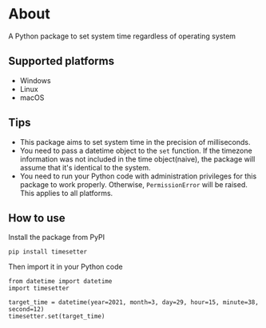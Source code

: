 # About
A Python package to set system time regardless of operating system
## Supported platforms
 - Windows
 - Linux
 - macOS
## Tips
 - This package aims to set system time in the precision of milliseconds.
 - You need to pass a datetime object to the `set` function. If the timezone information was not included in the time object(naive), the package will assume that it's identical to the system.
 - You need to run your Python code with administration privileges for this package to work properly. Otherwise, `PermissionError` will be raised. This applies to all platforms.
## How to use
Install the package from PyPI
```
pip install timesetter
```
Then import it in your Python code
```
from datetime import datetime
import timesetter

target_time = datetime(year=2021, month=3, day=29, hour=15, minute=38, second=12)
timesetter.set(target_time)
```
